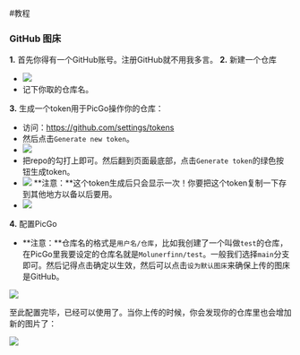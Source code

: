 #教程 
### GitHub 图床

**1.** 首先你得有一个GitHub账号。注册GitHub就不用我多言。
**2.** 新建一个仓库
- ![](https://pic.molunerfinn.com/picgo/docs/create_new_repo.png)
- 记下你取的仓库名。

**3.** 生成一个token用于PicGo操作你的仓库：
- 访问：https://github.com/settings/tokens
- 然后点击`Generate new token`。
- ![](https://pic.molunerfinn.com/picgo/docs/generate_new_token.png)
- 把repo的勾打上即可。然后翻到页面最底部，点击`Generate token`的绿色按钮生成token。
- ![](https://pic.molunerfinn.com/picgo/docs/20180508210435.png)
**注意：**这个token生成后只会显示一次！你要把这个token复制一下存到其他地方以备以后要用。
- ![](https://pic.molunerfinn.com/picgo/docs/copy_token.png)

**4.** 配置PicGo
- **注意：**仓库名的格式是`用户名/仓库`，比如我创建了一个叫做`test`的仓库，在PicGo里我要设定的仓库名就是`Molunerfinn/test`。一般我们选择`main`分支即可。然后记得点击确定以生效，然后可以点击`设为默认图床`来确保上传的图床是GitHub。

![](https://pic.molunerfinn.com/picgo/docs/setup_github.png)

至此配置完毕，已经可以使用了。当你上传的时候，你会发现你的仓库里也会增加新的图片了：

![](https://pic.molunerfinn.com/picgo/docs/success.png)
